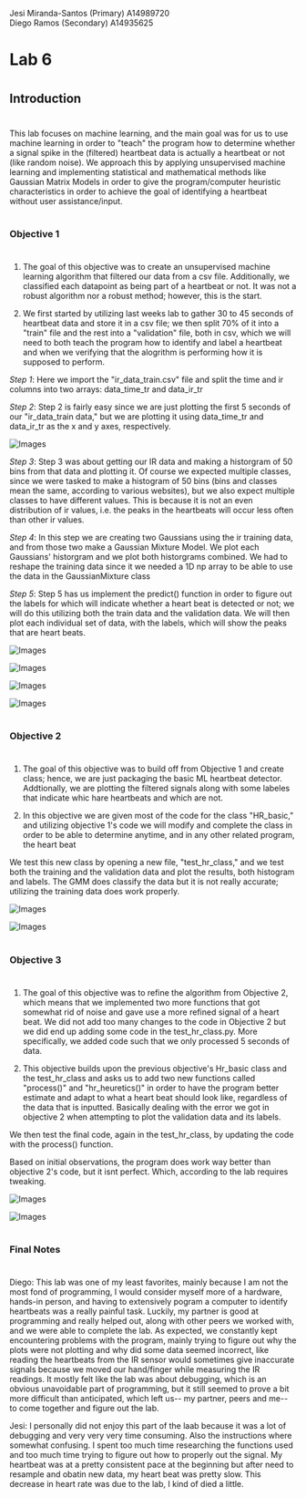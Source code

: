 Jesi Miranda-Santos (Primary)   A14989720  
Diego Ramos (Secondary)   A14935625

# Lab 6
#
## Introduction
#
 This lab focuses on machine learning, and the main goal was for us to use machine learning in order to "teach" the program how to determine whether a signal spike in the (filtered) heartbeat data is actually a heartbeat or not (like random noise). We approach this by applying unsupervised machine learning and implementing statistical and mathematical methods like Gaussian Matrix Models in order to give the program/computer heuristic characteristics in order to achieve the goal of identifying a heartbeat without user assistance/input.

#
### Objective 1
#

1. The goal of this objective was to create an unsupervised machine learning algorithm that filtered our data from a csv file. Additionally, we classified each datapoint as being part of a heartbeat or not. It was not a robust algorithm nor a robust method; however, this is the start.

2. We first started by utilizing last weeks lab to gather 30 to 45 seconds of heartbeat data and store it in a csv file; we then split 
70% of it into a "train" file and the rest into a "validation" file, both in csv, which we will need to both teach the program how to 
identify and label a heartbeat and when we verifying that the alogrithm is performing how it is supposed to perform.

*Step 1*:
  Here we import the "ir_data_train.csv" file and split the time and ir columns into two arrays: data_time_tr and data_ir_tr
 
 
*Step 2*:
  Step 2 is fairly easy since we are just plotting the first 5 seconds of our "ir_data_train data," but we are plotting it using 
  data_time_tr and data_ir_tr as the x and y axes, respectively.
  
  ![Images](https://github.com/UCSD-Product-Engineering/ece16-sp19-jesim272/blob/master/ECE_16/Lab%206/Images/Objective%201/IRdata.PNG "IRdata.PNG")
  
*Step 3*:
  Step 3 was about getting our IR data and making a historgram of 50 bins from that data and plotting it.
  Of course we expected multiple classes, since we were tasked to make a histogram of 50 bins (bins and classes mean the same, according
  to various websites), but we also expect multiple classes to have different values. This is because it is not an even distribution of 
  ir values, i.e. the peaks in the heartbeats will occur less often than other ir values.


*Step 4*:
  In this step we are creating two Gaussians using the ir training data, and from those two make a Gaussian Mixture Model. 
  We plot each Gaussians' historgram and we plot both historgrams combined. We had to reshape the training data since it we needed a
  1D np array to be able to use the data in the GaussianMixture class


*Step 5*:
  Step 5 has us implement the predict() function in order to figure out the labels for which will indicate whether a heart beat is
  detected or not; we will do this utilizing both the train data and the validation data. We will then plot each individual set of data,
  with the labels, which will show the peaks that are heart beats.

   ![Images](https://github.com/UCSD-Product-Engineering/ece16-sp19-jesim272/blob/master/ECE_16/Lab%206/Images/Objective%201/hist_individual.PNG "hist_individual.PNG")
    
   ![Images](https://github.com/UCSD-Product-Engineering/ece16-sp19-jesim272/blob/master/ECE_16/Lab%206/Images/Objective%201/hist_sum.PNG "hist_sum.PNG")
    
   ![Images](https://github.com/UCSD-Product-Engineering/ece16-sp19-jesim272/blob/master/ECE_16/Lab%206/Images/Objective%201/labeled_tr.PNG "labeled_tr.PNG")
    
   ![Images](https://github.com/UCSD-Product-Engineering/ece16-sp19-jesim272/blob/master/ECE_16/Lab%206/Images/Objective%201/labeled_val.PNG "labeled_val.PNG")
    
#
### Objective 2
#
1. The goal of this objective was to build off from Objective 1 and create class; hence, we are just packaging the basic ML heartbeat detector. Addtionally, we are plotting the filtered signals along with some labeles that indicate whic hare heartbeats and which are not.

2. In this objective we are given most of the code for the class "HR_basic," and utilizing objective 1's code we will modify and 
complete the class in order to be able to determine anytime, and in any other related program, the heart beat

We test this new class by opening a new file, "test_hr_class," and we test both the training and the validation data and plot the results,
both histogram and labels.
The GMM does classify the data but it is not really accurate; utilizing the training data does work properly.
  
  ![Images](https://github.com/UCSD-Product-Engineering/ece16-sp19-jesim272/blob/master/ECE_16/Lab%206/Images/Objectiev%202/class_test_hist.png "class_test_hist.PNG")
  
  ![Images](https://github.com/UCSD-Product-Engineering/ece16-sp19-jesim272/blob/master/ECE_16/Lab%206/Images/Objectiev%202/class_test_labels.PNG "class_test_labels.PNG")
  
  
  
#
### Objective 3
#
  1.  The goal of this objective was to refine the algorithm from Objective 2, which means that we implemented two more functions that got somewhat rid of noise and gave use a more refined signal of a heart beat. We did not add too many changes to the code in Objective 2 but we did end up adding some code in the test_hr_class.py. More specifically, we added code such that we only processed 5 seconds of data.
  
  2. This objective builds upon the previous objective's Hr_basic class and the test_hr_class and asks us to add two new functions called "process()"
and "hr_heuretics()" in order to have the program better estimate and adapt to what a heart beat should look like, regardless of the data
that is inputted. Basically dealing with the error we got in objective 2 when attempting to plot the validation data and its labels.

We then test the final code, again in the test_hr_class, by updating the code with the process() function.

Based on initial observations, the program does work way better than objective 2's code, but it isnt perfect. Which, according to the lab
requires tweaking.

 ![Images](https://github.com/UCSD-Product-Engineering/ece16-sp19-jesim272/blob/master/ECE_16/Lab%206/Images/Objective%203/process_tr_test.PNG "process_tr_test.PNG")
 
  ![Images](https://github.com/UCSD-Product-Engineering/ece16-sp19-jesim272/blob/master/ECE_16/Lab%206/Images/Objective%203/process_va_test.PNG "process_va_test.PNG")
  
  
  
  
  
#
### Final Notes
#
 
 Diego:
  This lab was one of my least favorites, mainly because I am not the most fond of programming, I would consider myself more of a hardware, hands-in person, and having to extensively pogram a computer to identify heartbeats was a really painful task. Luckily, my partner is good at programming and really helped out, along with other peers we worked with, and we were able to complete the lab.
As expected, we constantly kept encountering problems with the program, mainly trying to figure out why the plots were not plotting and
why did some data seemed incorrect, like reading the heartbeats from the IR sensor would sometimes give inaccurate signals because we moved our hand/finger while measuring the IR readings. It mostly felt like the lab was about debugging, which is an obvious unavoidable part of programming, but it still seemed to prove a bit more difficult than anticipated, which left us-- my partner, peers and me-- to come together and figure out the lab.


Jesi:
 I personally did not enjoy this part of the laab because it was a lot of debugging and very very very time consuming. Also the instructions where somewhat confusing. I spent too much time researching the functions used and too much time trying to figure out how to properly out the signal. My heartbeat was at a pretty consistent pace at the beginning but after need to resample and obatin new data, my heart beat was pretty slow. This decrease in heart rate was due to the lab, I kind of died a little.
